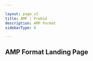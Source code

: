```yaml
---

layout: page_v2
title: AMP | Prebid
description: AMP Format
sidebarType: 0

---
```



## AMP Format Landing Page